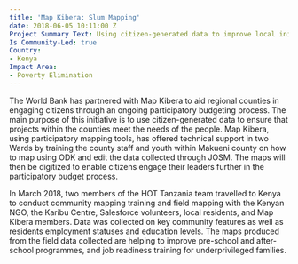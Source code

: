 ```yaml
---
title: 'Map Kibera: Slum Mapping'
date: 2018-06-05 10:11:00 Z
Project Summary Text: Using citizen-generated data to improve local initiatives
Is Community-Led: true
Country:
- Kenya
Impact Area:
- Poverty Elimination
---
```


The World Bank has partnered with Map Kibera to aid regional counties in engaging citizens through an ongoing participatory budgeting process. The main purpose of this initiative is to use citizen-generated data to ensure that projects within the counties meet the needs of the people. Map Kibera, using participatory mapping tools, has offered technical support in two Wards by training the county staff and youth within Makueni county on how to map using ODK and edit the data collected through JOSM. The maps will then be digitized to enable citizens engage their leaders further in the participatory budget process. 

In March 2018, two members of the HOT Tanzania team travelled to Kenya to conduct community mapping training and field mapping with the Kenyan NGO, the Karibu Centre, Salesforce volunteers, local residents, and Map Kibera members. Data was collected on key community features as well as residents employment statuses and education levels. The maps produced from the field data collected are helping to improve pre-school and after-school programmes, and job readiness training for underprivileged families.